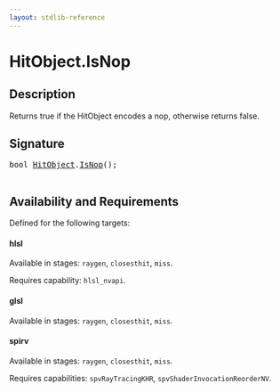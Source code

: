 ```yaml
---
layout: stdlib-reference
---
```


# HitObject\.IsNop

## Description

Returns true if the HitObject encodes a nop, otherwise returns false.




## Signature 

<pre>
bool <a href="/stdlib-reference/types/HitObject/index" class="code_type">HitObject</a>.<a href="/stdlib-reference/types/HitObject/IsNop">IsNop</a>();

</pre>

## Availability and Requirements

Defined for the following targets:

#### hlsl
Available in stages: `raygen`, `closesthit`, `miss`.

Requires capability: `hlsl_nvapi`.
#### glsl
Available in stages: `raygen`, `closesthit`, `miss`.

#### spirv
Available in stages: `raygen`, `closesthit`, `miss`.

Requires capabilities: `spvRayTracingKHR`, `spvShaderInvocationReorderNV`.


